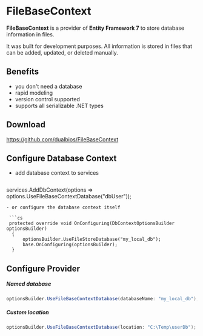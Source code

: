 # FileBaseContext

**FileBaseContext** is a provider of **Entity Framework 7** to store database information in files. 

It was built for development purposes. All information is stored in files that can be added, updated, or deleted manually.

## Benefits

- you don't need a database
- rapid modeling
- version control supported
- supports all serializable .NET types

## Download

https://github.com/dualbios/FileBaseContext

## Configure Database Context

- add database context to services
  ```cs
services.AddDbContext<ApplicationDbContext>(options => options.UseFileBaseContextDatabase("dbUser"));
  ```
- or configure the database context itself

   ```cs
   protected override void OnConfiguring(DbContextOptionsBuilder optionsBuilder)
	{
		optionsBuilder.UseFileStoreDatabase("my_local_db");
		base.OnConfiguring(optionsBuilder);
	}
   ```

## Configure Provider

##### Named database 
```cs
optionsBuilder.UseFileBaseContextDatabase(databaseName: "my_local_db");
```

##### Custom location
```cs
optionsBuilder.UseFileBaseContextDatabase(location: "C:\Temp\userDb");
```